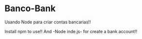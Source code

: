 # Banco-Bank
Usando Node para criar contas bancarias!!

Install npm to use!!
And  -Node inde.js- for create a bank account!!
